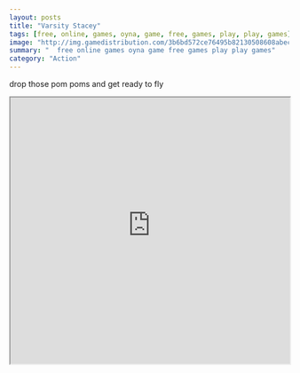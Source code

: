 ```yaml
---
layout: posts
title: "Varsity Stacey"
tags: [free, online, games, oyna, game, free, games, play, play, games]
image: "http://img.gamedistribution.com/3b6bd572ce76495b82130508608abece.jpg"
summary: "  free online games oyna game free games play play games"
category: "Action"
---
```


drop those pom poms and get ready to fly

<iframe width="100%" height="480px;" src="http://flash.gamedistribution.com?game=3b6bd572ce76495b82130508608abece"></iframe>